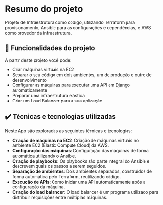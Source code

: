 # Resumo do projeto

Projeto de Infraestrutura como código, utilizando Terraform para provisionamento, Ansible para as configurações e dependências, e AWS como provedor da infraestrutura.

## 🔨 Funcionalidades do projeto

A partir deste projeto você pode:

- Criar máquinas virtuais na EC2
- Separar o seu código em dois ambientes, um de produção e outro de desenvolvimento
- Configurar as máquinas para executar uma API em Django automaticamente
- Preparar uma infraestrutura elástica
- Criar um Load Balancer para a sua aplicação

## ✔️ Técnicas e tecnologias utilizadas

Neste App são exploradas as seguintes técnicas e tecnologias:

- **Criação de máquinas na EC2**: Criação de máquinas virtuais no ambiente EC2 (Elastic Compute Cloud) da AWS.
- **Configuração das máquinas**: Configuração das máquinas de forma automática utilizando o Ansible.
- **Criação de playbooks**: Os playbooks são parte integral do Ansible e descrevem quais os passos a serem seguidos.
- **Separação de ambientes**: Dois ambientes separados, construídos de forma automática pelo Terraform, reutilizando código.
- **Execução de APIs**: Como iniciar uma API automaticamente após a configuração da máquina.
- **Criação do load balancer**: O load balancer é um programa utilizado para distribuir requisições entre múltiplas máquinas.
